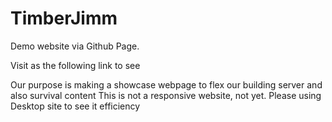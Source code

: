 # TimberJimm
Demo website via Github Page.

Visit as the following link to see

Our purpose is making a showcase webpage to flex our building server and also survival content
This is not a responsive website, not yet. Please using Desktop site to see it efficiency